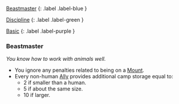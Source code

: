 
[Beastmaster](Game/Blocks/Beastmaster)
{: .label .label-blue }

[Discipline](Game/Character-Development#Discipline)
{: .label .label-green }

[Basic](Game/Character-Development#Basic)
{: .label .label-purple }
### Beastmaster
*You know how to work with animals well.*
* You ignore any penalties related to being on a [Mount](Game/Core/Blocks/Mount).
* Every non-human [Ally](Game/Core/Terminology#Ally) provides additional camp storage equal to:
	* 2 if smaller than a human.
	* 5 if about the same size.
	* 10 if larger.